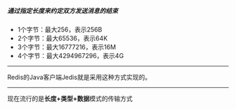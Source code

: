 ##### 通过指定长度来约定双方发送消息的结束

- 1个字节：最大256，表示256B
- 2个字节：最大65536，表示64K
- 3个字节：最大16777216，表示16M
- 4个字节：最大4294967296，表示4G

***

Redis的Java客户端Jedis就是采用这种方式实现的。

***

现在流行的是**长度+类型+数据**模式的传输方式